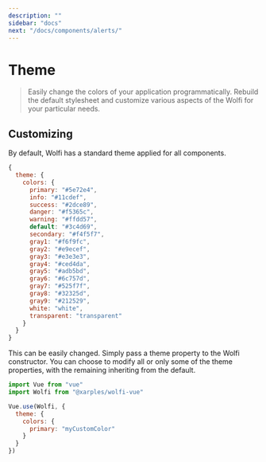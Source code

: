 ```yaml
---
description: ""
sidebar: "docs"
next: "/docs/components/alerts/"
---
```


# Theme

> Easily change the colors of your application programmatically. Rebuild the default stylesheet and customize various aspects of the Wolfi for your particular needs.

## Customizing

By default, Wolfi has a standard theme applied for all components.

```js
{
  theme: {
    colors: {
      primary: "#5e72e4",
      info: "#11cdef",
      success: "#2dce89",
      danger: "#f5365c",
      warning: "#ffdd57",
      default: "#3c4d69",
      secondary: "#f4f5f7",
      gray1: "#f6f9fc",
      gray2: "#e9ecef",
      gray3: "#e3e3e3",
      gray4: "#ced4da",
      gray5: "#adb5bd",
      gray6: "#6c757d",
      gray7: "#525f7f",
      gray8: "#32325d",
      gray9: "#212529",
      white: "white",
      transparent: "transparent"
    }
  }
}
```

This can be easily changed. Simply pass a theme property to the Wolfi constructor. You can choose to modify all or only some of the theme properties, with the remaining inheriting from the default.

```js
import Vue from "vue"
import Wolfi from "@xarples/wolfi-vue"

Vue.use(Wolfi, {
  theme: {
    colors: {
      primary: "myCustomColor"
    }
  }
})
```

